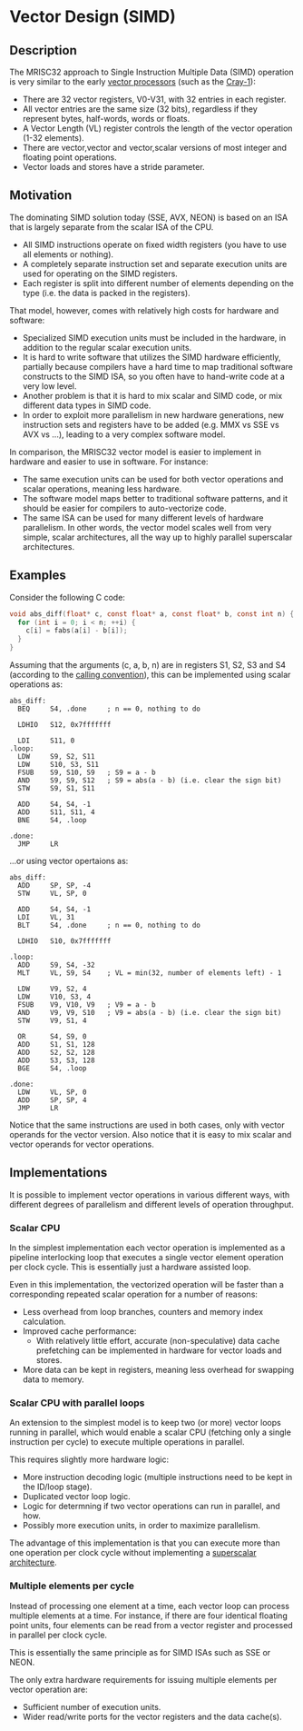 # Vector Design (SIMD)

## Description

The MRISC32 approach to Single Instruction Multiple Data (SIMD) operation is very similar to the early [vector processors](https://en.wikipedia.org/wiki/Vector_processor) (such as the [Cray-1](https://en.wikipedia.org/wiki/Cray-1)):
* There are 32 vector registers, V0-V31, with 32 entries in each register.
* All vector entries are the same size (32 bits), regardless if they represent bytes, half-words, words or floats.
* A Vector Length (VL) register controls the length of the vector operation (1-32 elements).
* There are vector,vector and vector,scalar versions of most integer and floating point operations.
* Vector loads and stores have a stride parameter.


## Motivation

The dominating SIMD solution today (SSE, AVX, NEON) is based on an ISA that is largely separate from the scalar ISA of the CPU.
* All SIMD instructions operate on fixed width registers (you have to use all elements or nothing).
* A completely separate instruction set and separate execution units are used for operating on the SIMD registers.
* Each register is split into different number of elements depending on the type (i.e. the data is packed in the registers).

That model, however, comes with relatively high costs for hardware and software:
* Specialized SIMD execution units must be included in the hardware, in addition to the regular scalar execution units.
* It is hard to write software that utilizes the SIMD hardware efficiently, partially because compilers have a hard time to map traditional software constructs to the SIMD ISA, so you often have to hand-write code at a very low level.
* Another problem is that it is hard to mix scalar and SIMD code, or mix different data types in SIMD code.
* In order to exploit more parallelism in new hardware generations, new instruction sets and registers have to be added (e.g. MMX vs SSE vs AVX vs ...), leading to a very complex software model.

In comparison, the MRISC32 vector model is easier to implement in hardware and easier to use in software. For instance:
* The same execution units can be used for both vector operations and scalar operations, meaning less hardware.
* The software model maps better to traditional software patterns, and it should be easier for compilers to auto-vectorize code.
* The same ISA can be used for many different levels of hardware parallelism. In other words, the vector model scales well from very simple, scalar architectures, all the way up to highly parallel superscalar architectures.


## Examples

Consider the following C code:

```C
void abs_diff(float* c, const float* a, const float* b, const int n) {
  for (int i = 0; i < n; ++i) {
    c[i] = fabs(a[i] - b[i]);
  }
}
```

Assuming that the arguments (c, a, b, n) are in registers S1, S2, S3 and S4 (according to the [calling convention](Registers.md)), this can be implemented using scalar operations as:

```
abs_diff:
  BEQ     S4, .done     ; n == 0, nothing to do

  LDHIO   S12, 0x7fffffff

  LDI     S11, 0
.loop:
  LDW     S9, S2, S11
  LDW     S10, S3, S11
  FSUB    S9, S10, S9   ; S9 = a - b
  AND     S9, S9, S12   ; S9 = abs(a - b) (i.e. clear the sign bit)
  STW     S9, S1, S11

  ADD     S4, S4, -1
  ADD     S11, S11, 4
  BNE     S4, .loop

.done:
  JMP     LR
```

...or using vector opertaions as:

```
abs_diff:
  ADD     SP, SP, -4
  STW     VL, SP, 0

  ADD     S4, S4, -1
  LDI     VL, 31
  BLT     S4, .done     ; n == 0, nothing to do

  LDHIO   S10, 0x7fffffff

.loop:
  ADD     S9, S4, -32
  MLT     VL, S9, S4    ; VL = min(32, number of elements left) - 1

  LDW     V9, S2, 4
  LDW     V10, S3, 4
  FSUB    V9, V10, V9   ; V9 = a - b
  AND     V9, V9, S10   ; V9 = abs(a - b) (i.e. clear the sign bit)
  STW     V9, S1, 4

  OR      S4, S9, 0
  ADD     S1, S1, 128
  ADD     S2, S2, 128
  ADD     S3, S3, 128
  BGE     S4, .loop

.done:
  LDW     VL, SP, 0
  ADD     SP, SP, 4
  JMP     LR
```

Notice that the same instructions are used in both cases, only with vector operands for the vector version. Also notice that it is easy to mix scalar and vector operands for vector operations.


## Implementations

It is possible to implement vector operations in various different ways, with different degrees of parallelism and different levels of operation throughput.

### Scalar CPU

In the simplest implementation each vector operation is implemented as a pipeline interlocking loop that executes a single vector element operation per clock cycle. This is essentially just a hardware assisted loop.

Even in this implementation, the vectorized operation will be faster than a corresponding repeated scalar operation for a number of reasons:
* Less overhead from loop branches, counters and memory index calculation.
* Improved cache performance:
  - With relatively little effort, accurate (non-speculative) data cache prefetching can be implemented in hardware for vector loads and stores.
* More data can be kept in registers, meaning less overhead for swapping data to memory.

### Scalar CPU with parallel loops

An extension to the simplest model is to keep two (or more) vector loops running in parallel, which would enable a scalar CPU (fetching only a single instruction per cycle) to execute multiple operations in parallel.

This requires slightly more hardware logic:
* More instruction decoding logic (multiple instructions need to be kept in the ID/loop stage).
* Duplicated vector loop logic.
* Logic for determning if two vector operations can run in parallel, and how.
* Possibly more execution units, in order to maximize parallelism.

The advantage of this implementation is that you can execute more than one operation per clock cycle without implementing a [superscalar architecture](https://en.wikipedia.org/wiki/Superscalar_processor).

### Multiple elements per cycle

Instead of processing one element at a time, each vector loop can process multiple elements at a time. For instance, if there are four identical floating point units, four elements can be read from a vector register and processed in parallel per clock cycle.

This is essentially the same principle as for SIMD ISAs such as SSE or NEON.

The only extra hardware requirements for issuing multiple elements per vector operation are:
* Sufficient number of execution units.
* Wider read/write ports for the vector registers and the data cache(s).

